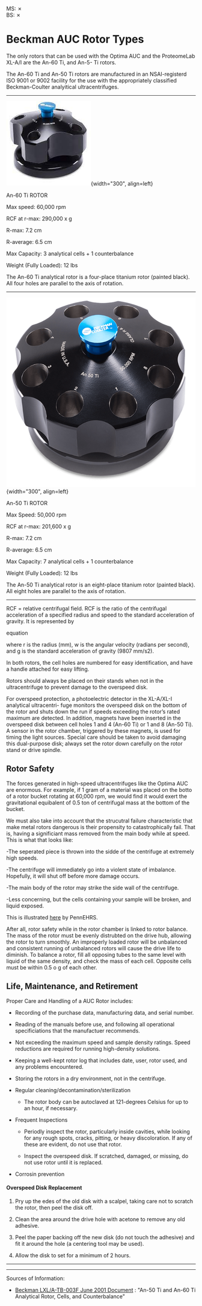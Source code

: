 <br>
MS: &#x2717;
<br>
BS: &#x2717;

# Beckman AUC  Rotor Types
The only rotors that can be used with the Optima AUC and the ProteomeLab XL-A/I are the An-60 Ti, and An-5- Ti rotors.

The An-60 Ti and An-50 Ti  rotors are manufactured in an NSAI-registerd ISO 9001 or 9002 facility for the use 
with the appropriately classified Beckman-Coulter analyitical ultracentrifuges. 

*** 

![](/img/an60.jpg){width="300", align=left}

An-60 Ti ROTOR

Max speed: 60,000 rpm

RCF at r-max: 290,000 x g

R-max: 7.2 cm

R-average: 6.5 cm

Max Capacity: 3 analytical cells + 1 counterbalance

Weight (Fully Loaded): 12 lbs

The An-60 Ti analytical rotor is a four-place titanium rotor (painted black). All four holes are parallel to the axis of rotation.

***

![](/img/an50.png){width="300", align=left}

An-50 Ti ROTOR

Max Speed: 50,000 rpm

RCF at r-max: 201,600 x g

R-max: 7.2 cm

R-average: 6.5 cm

Max Capacity: 7 analytical cells + 1 counterbalance

Weight (Fully Loaded): 12 lbs

The An-50 Ti analytical rotor is an eight-place titanium rotor (painted black).
All eight holes are parallel to the axis of rotation.
***

RCF = relative centrifugal field. RCF is the ratio of the centrifugal acceleration of a specified radius and speed to the standard acceleration of gravity. It is represented by

equation

where r is the radius (mm), w is the angular velocity (radians per second), and g is the standard acceleration of gravity (9807 mm/s2).

In both rotors, the cell holes are numbered for easy identification, and have a handle attached for easy lifting.

Rotors should always be placed on their stands when not in the ultracentrifuge to prevent damage to the overspeed disk.

For overspeed protection, a photoelectric detector in the XL-A/XL-I analytical ultracentri-
fuge monitors the overspeed disk on the bottom of the rotor and shuts down the run if speeds
exceeding the rotor’s rated maximum are detected. In addition, magnets have been inserted
in the overspeed disk between cell holes 1 and 4 (An-60 Ti) or 1 and 8 (An-50 Ti). A sensor
in the rotor chamber, triggered by these magnets, is used for timing the light sources. Special
care should be taken to avoid damaging this dual-purpose disk; always set the rotor down
carefully on the rotor stand or drive spindle.

## Rotor Safety

The forces generated in high-speed ultracentrifuges like the Optima AUC are enormous. For 
example, if 1 gram of a material was placed on the botto of a rotor bucket rotating at 60,000 
rpm, we would find it would exert the gravitational equibalent of 0.5 ton of centrifugal mass 
at the bottom of the bucket.

We must also take into account that the strucutral failure characteristic that make metal rotors 
dangerous is their propensity to catastrophically fail. That is, having a significiant mass removed from the main body while at speed.
This is what that looks like:

-The seperated piece is thrown into the sidde of the centrifuge at extremely high speeds.

-The centrifuge will immediately go into a violent state of imbalance. Hopefully, it will shut off before more damage occurs.

-The main body of the rotor may strike the side wall of the centrifuge.

-Less concerning, but the cells containing your sample will be broken, and liquid exposed.

This is illustrated [here](https://ehrs.upenn.edu/health-safety/lab-safety/safety-alerts/ultracentrifuge-explosion-damages-laboratory) by PennEHRS. 

After all, rotor safety while in the rotor chamber is linked to rotor balance. The mass of the rotor must 
be evenly distrubted on the drive hub, allowing the rotor to turn smoothly. An improperly 
loaded rotor will be unbalanced and consistent running of unbalanced rotors will cause the 
drive life to diminish. To balance a rotor, fill all opposing tubes to the same level with 
liquid of the same density, and check the mass of each cell. Opposite cells must be within 0.5 
o
g of each other.

## Life, Maintenance, and Retirement

Proper Care and Handling of a AUC Rotor includes:

* Recording of the purchase data, manufacturing data, and serial number.

* Reading of the manuals before use, and following all operational specificiations that the manufactuer recommends.

* Not exceeding the maximum speed and sample density ratings. Speed reductions are required for running high-density solutions.

* Keeping a well-kept rotor log that includes date, user, rotor used, and any problems encountered.

* Storing the rotors in a dry environment, not in the centrifuge.

* Regular cleaning/decontamination/sterilization

    * The rotor body can be autoclaved at 121-degrees Celsius for up to an hour, if necessary.

* Frequent Inspections

    * Periodly inspect the rotor, particularly inside cavities, while looking for any rough spots, cracks, pitting, or heavy discoloration. 
      If any of these are evident, do not use that rotor.

    * Inspect the overspeed disk. If scratched, damaged, or missing, do not use rotor until it is replaced.

* Corrosin prevention


#### Overspeed Disk Replacement

1. Pry up the edes of the old disk with a scalpel, taking care not to scratch the rotor, then peel the disk off.

2. Clean the area around the drive hole with acetone to remove any old adhesive.

3. Peel the paper backing off the new disk (do not touch the adhesive) and fit it around the hole (a centering tool may be used).

4. Allow the disk to set for a minimum of 2 hours.


***
***
Sources	of Information:

* [Beckman LXL/A-TB-003F June 2001 Document](/pdffiles/Beckman_cell_assembly)
   : "An-50 Ti and An-60 Ti Analytical Rotor, Cells, and Counterbalance"

